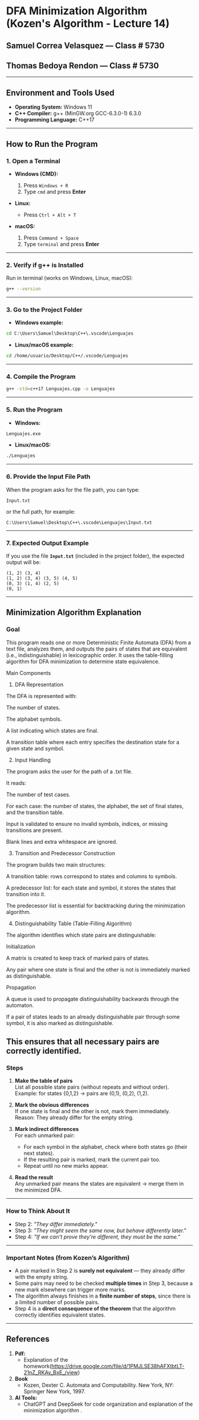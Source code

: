 # DFA Minimization Algorithm (Kozen's Algorithm - Lecture 14)

## Samuel Correa Velasquez — Class # 5730  
## Thomas Bedoya Rendon — Class # 5730

---

## Environment and Tools Used

- **Operating System:** Windows 11  
- **C++ Compiler:** g++ (MinGW.org GCC-6.3.0-1) 6.3.0  
- **Programming Language:** C++17  

---

## How to Run the Program

### 1. Open a Terminal

- **Windows (CMD):**  
  1. Press `Windows + R`  
  2. Type `cmd` and press **Enter**  

- **Linux:**  
  - Press `Ctrl + Alt + T`  

- **macOS:**  
  1. Press `Command + Space`  
  2. Type `terminal` and press **Enter**  

---

### 2. Verify if g++ is Installed

Run in terminal (works on Windows, Linux, macOS):  
```bash
g++ --version
```

---

### 3. Go to the Project Folder

- **Windows example:**  
```cmd
cd C:\Users\Samuel\Desktop\C++\.vscode\Lenguajes
```

- **Linux/macOS example:**  
```bash
cd /home/usuario/Desktop/C++/.vscode/Lenguajes
```

---

### 4. Compile the Program

```bash
g++ -std=c++17 Lenguajes.cpp -o Lenguajes
```

---

### 5. Run the Program

- **Windows:**  
```cmd
Lenguajes.exe
```

- **Linux/macOS:**  
```bash
./Lenguajes
```

---

### 6. Provide the Input File Path

When the program asks for the file path, you can type:  
```text
Input.txt
```
or the full path, for example:  
```text
C:\Users\Samuel\Desktop\C++\.vscode\Lenguajes\Input.txt
```

---

### 7. Expected Output Example

If you use the file **`Input.txt`** (included in the project folder), the expected output will be:

```
(1, 2) (3, 4)
(1, 2) (3, 4) (3, 5) (4, 5)
(0, 3) (1, 4) (2, 5)
(0, 1)
```

---

## Minimization Algorithm Explanation

### Goal

This program reads one or more Deterministic Finite Automata (DFA) from a text file, analyzes them, and outputs the pairs of states that are equivalent (i.e., indistinguishable) in lexicographic order. It uses the table-filling algorithm for DFA minimization to determine state equivalence.

 Main Components
1. DFA Representation

The DFA is represented with:

The number of states.

The alphabet symbols.

A list indicating which states are final.

A transition table where each entry specifies the destination state for a given state and symbol.

2. Input Handling

The program asks the user for the path of a .txt file.

It reads:

The number of test cases.

For each case: the number of states, the alphabet, the set of final states, and the transition table.

Input is validated to ensure no invalid symbols, indices, or missing transitions are present.

Blank lines and extra whitespace are ignored.

3. Transition and Predecessor Construction

The program builds two main structures:

A transition table: rows correspond to states and columns to symbols.

A predecessor list: for each state and symbol, it stores the states that transition into it.

The predecessor list is essential for backtracking during the minimization algorithm.

4. Distinguishability Table (Table-Filling Algorithm)

The algorithm identifies which state pairs are distinguishable:

Initialization

A matrix is created to keep track of marked pairs of states.

Any pair where one state is final and the other is not is immediately marked as distinguishable.

Propagation

A queue is used to propagate distinguishability backwards through the automaton.

If a pair of states leads to an already distinguishable pair through some symbol, it is also marked as distinguishable.

This ensures that all necessary pairs are correctly identified.
---

### Steps

1. **Make the table of pairs**  
   List all possible state pairs (without repeats and without order).  
   Example: for states {0,1,2} → pairs are (0,1), (0,2), (1,2).

2. **Mark the obvious differences**  
   If one state is final and the other is not, mark them immediately.  
   Reason: They already differ for the empty string.

3. **Mark indirect differences**  
   For each unmarked pair:  
   - For each symbol in the alphabet, check where both states go (their next states).  
   - If the resulting pair is marked, mark the current pair too.  
   - Repeat until no new marks appear.

4. **Read the result**  
   Any unmarked pair means the states are equivalent → merge them in the minimized DFA.

---

### How to Think About It
- Step 2: *"They differ immediately."*  
- Step 3: *"They might seem the same now, but behave differently later."*  
- Step 4: *"If we can't prove they're different, they must be the same."*
  
---
  ### Important Notes (from Kozen’s Algorithm)
- A pair marked in Step 2 is **surely not equivalent** — they already differ with the empty string.  
- Some pairs may need to be checked **multiple times** in Step 3, because a new mark elsewhere can trigger more marks.  
- The algorithm always finishes in a **finite number of steps**, since there is a limited number of possible pairs.  
- Step 4 is a **direct consequence of the theorem** that the algorithm correctly identifies equivalent states.

---
## References
1. **Pdf:** 
   - Explanation of the homework(https://drive.google.com/file/d/1PMJLSE38hAFXtbtLT-21nZ_RKAy_BxE_/view)
2. **Book**
   - Kozen, Dexter C. Automata and Computability. New York, NY: Springer New York, 1997.
3. **AI Tools:**
   - ChatGPT and DeepSeek for code organization and explanation of the minimization algorithm .
